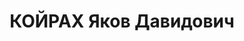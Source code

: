 ---
title: КОЙРАХ Яков Давидович
description: "1898 р.н., м. Миколаїв, прож. м. Вінниця, єврей, із робітників, освіта\
  \ середня, технік-будівельник, одруж., 1 дитина. \n  Арешт. 10.11.1937 р. Звинувач.\
  \ за ст. 54-8, 11 КК УРСР. За вироком Верховного суду СРСР від 26.12.1937 р. засудж.\
  \ на 20 р. ВТТ. \n  Реабіл. 14.03.1956 р."
---